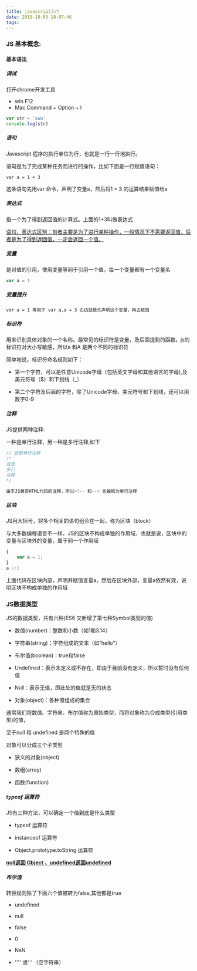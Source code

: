 ```yaml
---
title: javascript入门
date: 2018-10-03 18:07:46
tags:
---
```


### JS 基本概念:

#### 基本语法

##### 调试

打开chrome开发工具

- win     F12
- Mac    Command + Option + l

```javascript
var str = 'xwu'
console.log(str)
```

##### 语句

 Javascript 程序的执行单位为行，也就是一行一行地执行。

语句是为了完成某种任务而进行的操作，比如下面是一行赋值语句：

```
var a = 1 + 3
```

这条语句先用var 命令，声明了变量a，然后将1 + 3 的运算结果赋值给a

##### 表达式 

指一个为了得到返回值的计算式。上面的1+3叫做表达式

<u>语句，表达式区别：前者主要是为了进行某种操作，一般情况下不需要返回值，后者是为了得到返回值，一定会返回一个值。</u>

##### 变量

是对值的引用，使用变量等同于引用一个值。每一个变量都有一个变量名

```javascript
var a = 1
```

##### 变量提升

```
var a = 1 等同于 var a,a = 3 右边就是先声明这个变量，再去赋值
```

##### 标识符

用来识别具体对象的一个名称。最常见的标识符是变量，及后面提到的函数。js的标识符对大小写敏感，所以a 和A 是两个不同的标识符

简单地说，标识符命名规则如下：

- 第一个字符，可以是任意Unicode字母（包括英文字母和其他语言的字母),及美元符号（$）和下划线（_）

- 第二个字符及后面的字符，除了Unicode字母、美元符号和下划线，还可以用数字0-9

##### 注释

JS提供两种注释:

一种是单行注释，另一种是多行注释,如下

```javascript
// 这是单行注释
/*
这是
多行
注释
*/

由于JS兼容HTML代码的注释，所以<!-- 和--> 也被视为单行注释
```

##### 区块

JS用大括号，将多个相关的语句组合在一起，称为区块（block）

与大多数编程语言不一样，JS的区块不构成单独的作用域，也就是说，区块中的变量与区块外的变量，属于同一个作用域

```javascript
{
    var a = 1;
}
a //1

```

上面代码在区块内部，声明并赋值变量a，然后在区块外部，变量a依然有效，说明区块不构成单独的作用域



### JS数据类型

JS的数据类型，共有六种(ES6 又新增了第七种Symbol类型的值)

- 数值(number)：整数和小数（如1和3.14）

- 字符串(string)：字符组成的文本（如“hello”）

- 布尔值(boolean)：true和false

- Undefined：表示未定义或不存在，即由于目前没有定义，所以暂时没有任何值

- Null：表示无值，即此处的值就是无的状态

- 对象(object)：各种值组成的集合

通常我们将数值、字符串、布尔值称为原始类型，而将对象称为合成类型(引用类型)的值，

至于null 和 undefined 是两个特殊的值

对象可以分成三个子类型

- 狭义的对象(object)

- 数组(array)
- 函数(function)

##### typeof 运算符

JS有三种方法，可以确定一个值到底是什么类型

- typeof 运算符

- instanceof 运算符

- Object.prototype.toString 运算符

<u>**null返回 Object 、undefined返回undefined**</u>

##### 布尔值

转换规则除了下面六个值被转为false,其他都是true

- undefined

- null

- false

- 0

- NaN

- '''' 或‘ ‘ （空字符串）